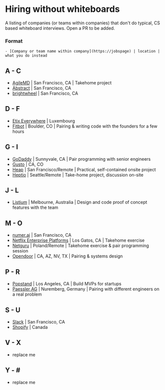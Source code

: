 # Hiring without whiteboards
A listing of companies (or teams within companies) that don't do typical, CS based whiteboard interviews. Open a PR to be added.

### Format

```
- [Company or team name within company](https://jobspage) | location | what you do instead
```

## A - C
- [AgileMD](https://angel.co/agilemd/jobs) | San Francisco, CA | Takehome project
- [Abstract](https://angel.co/abstract/jobs) | San Francisco, CA
- [brightwheel](https://angel.co/brightwheel/jobs) | San Francisco, CA

## D - F
- [Etix Everywhere](https://www.etixeverywhere.com/en/job-offers/) | Luxembourg
- [Fitbot](https://thefitbot.com/careers.html) | Boulder, CO | Pairing & writing code with the founders for a few hours

## G - I
- [GoDaddy](https://www.godaddy.com/careers/overview) | Sunnyvale, CA | Pair programming with senior engineers
- [Gusto](https://gusto.com/about/careers) | CA, CO
- [Heap](https://heapanalytics.com/jobs) | San Francisco/Remote | Practical, self-contained onsite project
- [Heptio](https://www.heptio.com/jobs/) | Seattle/Remote | Take-home project, discussion on-site

## J - L
- [Listium](https://listium.com/jobs) | Melbourne, Australia | Design and code proof of concept features with the team

## M - O
- [numer.ai](https://angel.co/numerai/jobs) | San Francisco, CA
- [Netflix Enterprise Platforms](https://jobs.netflix.com/jobs/861237) | Los Gatos, CA | Takehome exercise
- [Netguru](https://www.netguru.co/career) | Poland/Remote | Takehome exercise & pair programming session
- [Opendoor](https://www.opendoor.com/jobs) | CA, AZ, NV, TX | Pairing & systems design

## P - R
- [Popstand](http://www.popstand.com) | Los Angeles, CA | Build MVPs for startups
- [Paessler AG](https://www.paessler.com/company/career/jobs) | Nuremberg, Germany | Pairing with different engineers on a real problem

## S - U
- [Slack](https://slack.com/jobs) | San Francisco, CA
- [Shopify](https://www.shopify.com/careers) | Canada

## V - X
- replace me

## Y - \#
- replace me
